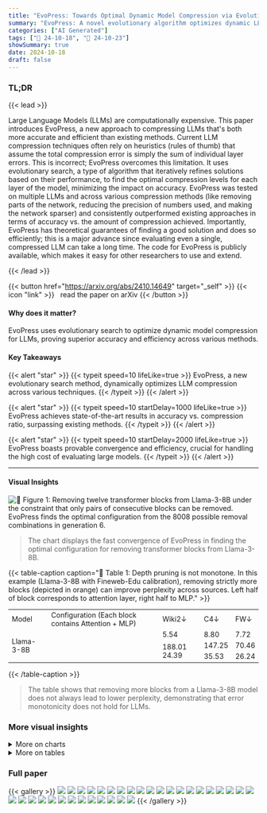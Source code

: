 ```yaml
---
title: "EvoPress: Towards Optimal Dynamic Model Compression via Evolutionary Search"
summary: "EvoPress: A novel evolutionary algorithm optimizes dynamic LLM compression, achieving state-of-the-art accuracy and efficiency across pruning, sparsity, and quantization."
categories: ["AI Generated"]
tags: ["🔖 24-10-18", "🤗 24-10-23"]
showSummary: true
date: 2024-10-18
draft: false
---
```


### TL;DR


{{< lead >}}

Large Language Models (LLMs) are computationally expensive.  This paper introduces EvoPress, a new approach to compressing LLMs that's both more accurate and efficient than existing methods.  Current LLM compression techniques often rely on heuristics (rules of thumb) that assume the total compression error is simply the sum of individual layer errors.  This is incorrect; EvoPress overcomes this limitation.  It uses evolutionary search, a type of algorithm that iteratively refines solutions based on their performance, to find the optimal compression levels for each layer of the model, minimizing the impact on accuracy.  EvoPress was tested on multiple LLMs and across various compression methods (like removing parts of the network, reducing the precision of numbers used, and making the network sparser) and consistently outperformed existing approaches in terms of accuracy vs. the amount of compression achieved.  Importantly, EvoPress has theoretical guarantees of finding a good solution and does so efficiently; this is a major advance since evaluating even a single, compressed LLM can take a long time. The code for EvoPress is publicly available, which makes it easy for other researchers to use and extend.

{{< /lead >}}


{{< button href="https://arxiv.org/abs/2410.14649" target="_self" >}}
{{< icon "link" >}} &nbsp; read the paper on arXiv
{{< /button >}}

#### Why does it matter?
EvoPress uses evolutionary search to optimize dynamic model compression for LLMs, proving superior accuracy and efficiency across various methods.
#### Key Takeaways

{{< alert "star" >}}
{{< typeit speed=10 lifeLike=true >}} EvoPress, a new evolutionary search method, dynamically optimizes LLM compression across various techniques. {{< /typeit >}}
{{< /alert >}}

{{< alert "star" >}}
{{< typeit speed=10 startDelay=1000 lifeLike=true >}} EvoPress achieves state-of-the-art results in accuracy vs. compression ratio, surpassing existing methods. {{< /typeit >}}
{{< /alert >}}

{{< alert "star" >}}
{{< typeit speed=10 startDelay=2000 lifeLike=true >}} EvoPress boasts provable convergence and efficiency, crucial for handling the high cost of evaluating large models. {{< /typeit >}}
{{< /alert >}}

------
#### Visual Insights





![](charts/charts_5_0.png "🔼 Figure 1: Removing twelve transformer blocks from Llama-3-8B under the constraint that only pairs of consecutive blocks can be removed. EvoPress finds the optimal configuration from the 8008 possible removal combinations in generation 6.")

> The chart displays the fast convergence of EvoPress in finding the optimal configuration for removing transformer blocks from Llama-3-8B.





{{< table-caption caption="🔽 Table 1: Depth pruning is not monotone. In this example (Llama-3-8B with Fineweb-Edu calibration), removing strictly more blocks (depicted in orange) can improve perplexity across sources. Left half of block corresponds to attention layer, right half to MLP." >}}
<table id='1' style='font-size:14px'><tr><td>Model</td><td>Configuration (Each block contains Attention + MLP)</td><td>Wiki2↓</td><td>C4↓</td><td>FW↓</td></tr><tr><td rowspan="3">Llama-3-8B</td><td></td><td>5.54</td><td>8.80</td><td>7.72</td></tr><tr><td></td><td rowspan="2">188.01 24.39</td><td>147.25</td><td>70.46</td></tr><tr><td></td><td>35.53</td><td>26.24</td></tr></table>{{< /table-caption >}}

> The table shows that removing more blocks from a Llama-3-8B model does not always lead to lower perplexity, demonstrating that error monotonicity does not hold for LLMs.



### More visual insights



<details>
<summary>More on charts
</summary>


![](charts/charts_8_0.png "🔼 Figure 2: Depth pruning results, on Mistral-7B-v0.3. (Left) Relative to all prior methods, EvoPress shows significantly lower PPL gap relative to the uncompressed model, with remarkably large gaps at medium compression rates. (Right) Examining the blocks dropped, we observe that EvoPress isolates completely different profiles relative to ShortGPT (which scores by cosine similarity).")

> The chart compares the performance of EvoPress against other depth pruning methods across different sparsity levels on the Mistral-7B-v0.3 model, showing EvoPress's superior performance and unique block removal patterns.


![](charts/charts_9_0.png "🔼 Figure 5: Convergence of EvoPress when removing 8 transformer blocks (left) and 16 transformer blocks (right) of Mistral-7B-v0.3.")

> The chart displays the convergence speed of EvoPress in terms of perplexity and KL-divergence when pruning 8 and 16 transformer blocks from the Mistral-7B-v0.3 model.


![](charts/charts_26_0.png "🔼 Figure 4: Convergence of EvoPress for unstructured sparsity (left) and quantization (right) for different fitness functions.")

> The chart displays the convergence of EvoPress for unstructured sparsity and quantization using two different fitness functions (perplexity and KL-divergence).


![](charts/charts_29_0.png "🔼 Figure 5: Convergence of EvoPress when removing 8 transformer blocks (left) and 16 transformer blocks (right) of Mistral-7B-v0.3.")

> The chart displays the convergence speed of EvoPress in terms of perplexity and KL-divergence when removing 8 and 16 transformer blocks from the Mistral-7B-v0.3 model, showing a rapid convergence to near-optimal solutions within a few hours.


![](charts/charts_29_1.png "🔼 Figure 5: Convergence of EvoPress when removing 8 transformer blocks (left) and 16 transformer blocks (right) of Mistral-7B-v0.3.")

> The chart displays the convergence of EvoPress in terms of perplexity and KL-divergence over generations when removing 8 and 16 transformer blocks from the Mistral-7B-v0.3 model.


![](charts/charts_29_2.png "🔼 Figure 5: Convergence of EvoPress when removing 8 transformer blocks (left) and 16 transformer blocks (right) of Mistral-7B-v0.3.")

> The chart displays the convergence speed of EvoPress for removing 8 and 16 transformer blocks from the Mistral-7B-v0.3 model, showing the perplexity and KL divergence over generations.


![](charts/charts_30_0.png "🔼 Figure 7: Effect of removing random subsets of blocks for Llama-3-8B.")

> The chart displays the correlation between different metrics (cosine similarity, squared error, and normalized squared error) and perplexity when randomly removing subsets of blocks from Llama-3-8B, showing how these correlations change with sparsity levels.


![](charts/charts_32_0.png "🔼 Figure 8: Comparison of different block-level sparsity profiles for Llama-3.1-8B at 70% sparsity.")

> The chart compares the sparsity profiles generated by EvoPress, OWL, and uniform sparsity methods across different layers of Llama-3.1-8B model at 70% average sparsity.


![](charts/charts_32_1.png "🔼 Figure 9: Average sparsity per projection type for Llama-3.1-8B at 70% sparsity for EvoPress.")

> The bar chart displays the average sparsity achieved per projection type (q_proj, k_proj, v_proj, o_proj, gate_proj, up_proj, down_proj) for the Llama-3.1-8B model using EvoPress at 70% overall sparsity.


![](charts/charts_33_0.png "🔼 Figure 10: Convergence of EvoPress for 2.25 bit quantization on Llama-3.1-8B (left) and 3 bit quantization on Llama-3-8B (right).")

> The chart displays the convergence speed of EvoPress for 2.25-bit and 3-bit quantization on Llama-3.1-8B and Llama-3-8B, respectively, over generations.


![](charts/charts_33_1.png "🔼 Figure 10: Convergence of EvoPress for 2.25 bit quantization on Llama-3.1-8B (left) and 3 bit quantization on Llama-3-8B (right).")

> The chart displays the convergence speed of EvoPress for 2.25-bit and 3-bit quantization on Llama-3.1-8B and Llama-3-8B, respectively, showing the perplexity and KL-divergence values over generations.


![](charts/charts_33_2.png "🔼 Figure 11: Block-level quantization profiles for Llama-3.1-8B at 3 bit compression on average.")

> The chart displays the block-level quantization profiles for the Llama-3.1-8B model at an average compression of 3 bits, showing the bit allocation for each block.


![](charts/charts_33_3.png "🔼 Figure 9: Average sparsity per projection type for Llama-3.1-8B at 70% sparsity for EvoPress.")

> The chart visualizes the average sparsity achieved per projection type (q_proj, k_proj, v_proj, o_proj, gate_proj, up_proj, down_proj) for the Llama-3.1-8B model when applying EvoPress at a 70% overall sparsity level.


</details>



<details>
<summary>More on tables
</summary>


{{< table-caption caption="🔽 Table 2: Performance of various methods at 70% average sparsity. EvoPress outperforms prior methods both in terms of validation perplexity (PPL) and zero-shot accuracy." >}}
<table id='1' style='font-size:16px'><tr><td>Model</td><td>Method</td><td>Wiki2↓</td><td>C4↓</td><td>ArcC↑</td><td>ArcE↑</td><td>HS↑</td><td>PiQA↑</td><td>WG↑</td><td>Avg↑</td></tr><tr><td rowspan="4">Mistral-7B-v0.3</td><td>Dense</td><td>4.82</td><td>7.72</td><td>48.9</td><td>79.6</td><td>60.9</td><td>80.3</td><td>73.9</td><td>I 68.7</td></tr><tr><td>Uniform</td><td>23.08</td><td>30.03</td><td>27.1</td><td>60.9</td><td>36.1</td><td>65.9</td><td>59.4</td><td>49.9</td></tr><tr><td>OWL</td><td>17.22</td><td>21.66</td><td>27.9</td><td>62.6</td><td>38.6</td><td>67.0</td><td>63.5</td><td>51.9</td></tr><tr><td>EvoPress</td><td>14.42</td><td>16.46</td><td>31.6</td><td>64.7</td><td>41.4</td><td>69.5</td><td>61.9</td><td>53.8</td></tr><tr><td rowspan="4">Llama-3-8B</td><td>Dense</td><td>5.54</td><td>7.10</td><td>50.4</td><td>80.1</td><td>60.2</td><td>79.7</td><td>72.6</td><td>I 68.6</td></tr><tr><td>Uniform</td><td>85.84</td><td>98.35</td><td>22.7</td><td>49.9</td><td>31.4</td><td>62.1</td><td>54.4</td><td>44.1</td></tr><tr><td>OWL</td><td>48.07</td><td>52.32</td><td>27.0</td><td>54.9</td><td>36.6</td><td>65.1</td><td>58.6</td><td>48.4</td></tr><tr><td>EvoPress</td><td>28.76</td><td>33.72</td><td>28.9</td><td>56.7</td><td>38.6</td><td>68.0</td><td>61.7</td><td>50.8</td></tr><tr><td rowspan="4">Llama-3.1-8B</td><td>Dense</td><td>5.61</td><td>8.90</td><td>51.2</td><td>81.4</td><td>60.0</td><td>80.1</td><td>73.9</td><td>I 69.3</td></tr><tr><td>Uniform</td><td>68.97</td><td>103.27</td><td>22.3</td><td>49.7</td><td>31.5</td><td>61.6</td><td>55.6</td><td>44.2</td></tr><tr><td>OWL</td><td>42.29</td><td>48.65</td><td>27.4</td><td>55.8</td><td>36.5</td><td>65.7</td><td>60.7</td><td>49.2</td></tr><tr><td>EvoPress</td><td>24.32</td><td>30.58</td><td>29.1</td><td>62.4</td><td>39.5</td><td>68.9</td><td>60.3</td><td>52.0</td></tr><tr><td rowspan="4">Phi-3-Medium-14B</td><td>Dense</td><td>4.02</td><td>8.31</td><td>60.9</td><td>84.1</td><td>64.0</td><td>81.0</td><td>76.2</td><td>73.2</td></tr><tr><td>Uniform</td><td>16.66</td><td>24.73</td><td>36.9</td><td>70.6</td><td>40.0</td><td>69.4</td><td>65.8</td><td>56.5</td></tr><tr><td>OWL</td><td>15.66</td><td>23.38</td><td>35.7</td><td>69.2</td><td>39.4</td><td>68.3</td><td>64.4</td><td>55.4</td></tr><tr><td>EvoPress</td><td>13.83</td><td>19.13</td><td>41.5</td><td>73.0</td><td>43.6</td><td>71.8</td><td>69.1</td><td>59.8</td></tr></table>{{< /table-caption >}}

> Table 2 presents a comparison of different model compression methods at 70% average sparsity across multiple LLMs, showing EvoPress's superior performance in terms of perplexity and zero-shot accuracy.


{{< table-caption caption="🔽 Table 1: Depth pruning is not monotone. In this example (Llama-3-8B with Fineweb-Edu calibration), removing strictly more blocks (depicted in orange) can improve perplexity across sources. Left half of block corresponds to attention layer, right half to MLP." >}}
<table id='2' style='font-size:16px'><tr><td colspan="2">Number of Mutations</td><td>Wiki2↓</td><td>C4↓</td><td>FW↓</td></tr><tr><td>min(U1, U2),</td><td>U1, U2 ~ U(1,3)</td><td>17.52</td><td>21.60</td><td>16.79</td></tr><tr><td>min(U1, U2),</td><td>U1, U2 ~ U(1, 7)</td><td>21.49</td><td>22.41</td><td>17.65</td></tr><tr><td>min(U1, U2),</td><td>U1, U2 ~ U(1, 15)</td><td>18.65</td><td>22.67</td><td>17.63</td></tr><tr><td></td><td>1</td><td>18.12</td><td>21.12</td><td>16.33</td></tr><tr><td></td><td>3</td><td>22.09</td><td>25.42</td><td>19.25</td></tr><tr><td></td><td>7</td><td>25.06</td><td>26.52</td><td>19.65</td></tr><tr><td>15</td><td></td><td>27.01</td><td>28.19</td><td>22.03</td></tr></table>{{< /table-caption >}}

> The table shows an example where removing more blocks in a Llama-3-8B model, contrary to the assumption of error monotonicity, improves perplexity across different sources.


{{< table-caption caption="🔽 Table 2: Performance of various methods at 70% average sparsity. EvoPress outperforms prior methods both in terms of validation perplexity (PPL) and zero-shot accuracy." >}}
<table id='9' style='font-size:14px'><tr><td>Offspring</td><td>Stage 1: Tokens</td><td>Stage 2: Tokens</td><td>Wiki2↓</td><td>C4↓</td><td>FW↓</td></tr><tr><td>16</td><td>1024</td><td>8192</td><td>16.22</td><td>17.93</td><td>12.26</td></tr><tr><td>16</td><td>512</td><td>8192</td><td>15.87</td><td>18.28</td><td>12.38</td></tr><tr><td>16</td><td>256</td><td>8192</td><td>17.25</td><td>18.51</td><td>12.52</td></tr><tr><td>16</td><td>128</td><td>8192</td><td>16.01</td><td>18.99</td><td>12.72</td></tr><tr><td>16</td><td>64</td><td>8192</td><td>15.89</td><td>19.35</td><td>12.98</td></tr></table>{{< /table-caption >}}

> The table presents a comparison of different methods for achieving 70% average sparsity in various LLMs, showing EvoPress's superior performance in terms of perplexity and zero-shot accuracy.


{{< table-caption caption="🔽 Table 1: Depth pruning is not monotone. In this example (Llama-3-8B with Fineweb-Edu calibration), removing strictly more blocks (depicted in orange) can improve perplexity across sources. Left half of block corresponds to attention layer, right half to MLP." >}}
<table id='1' style='font-size:14px'><tr><td>Offspring</td><td>Stage 1: Tokens</td><td>Stage 2: Tokens</td><td>Wiki2↓</td><td>C4↓</td><td>FW↓</td></tr><tr><td>64</td><td>512</td><td>8192</td><td>16.35</td><td>18.27</td><td>12.36</td></tr><tr><td>32</td><td>512</td><td>8192</td><td>16.65</td><td>18.22</td><td>12.44</td></tr><tr><td>16</td><td>512</td><td>8192</td><td>15.87</td><td>18.27</td><td>12.38</td></tr><tr><td>8</td><td>512</td><td>8192</td><td>16.37</td><td>18.74</td><td>12.64</td></tr><tr><td>4</td><td>512</td><td>8192</td><td>17.87</td><td>18.97</td><td>12.72</td></tr></table>{{< /table-caption >}}

> The table shows an example where removing more blocks from a Llama-3-8B model, contrary to the assumption of error monotonicity, leads to improved perplexity.


{{< table-caption caption="🔽 Table 2: Performance of various methods at 70% average sparsity. EvoPress outperforms prior methods both in terms of validation perplexity (PPL) and zero-shot accuracy." >}}
<table id='6' style='font-size:14px'><tr><td>Model</td><td># Bits</td><td>Method</td><td>Wiki2↓</td><td>C4↓</td><td>FW↓</td></tr><tr><td rowspan="6">Llama-3-8B</td><td rowspan="3">3</td><td>Uniform</td><td>12.19</td><td>15.76</td><td>11.47</td></tr><tr><td>EvoPress (PPL)</td><td>8.17</td><td>12.15</td><td>9.64</td></tr><tr><td>EvoPress (KL)</td><td>7.49</td><td>12.03</td><td>9.56</td></tr><tr><td rowspan="3">4</td><td>Uniform</td><td>6.48</td><td>9.50</td><td>8.46</td></tr><tr><td>EvoPress (PPL)</td><td>5.86</td><td>9.46</td><td>8.23</td></tr><tr><td>EvoPress (KL)</td><td>5.86</td><td>9.44</td><td>8.22</td></tr><tr><td rowspan="6">Llama-2-7B</td><td rowspan="3">3</td><td>Uniform</td><td>6.16</td><td>7.96</td><td>6.86</td></tr><tr><td>EvoPress (PPL)</td><td>5.74</td><td>7.90</td><td>6.79</td></tr><tr><td>EvoPress (KL)</td><td>5.70</td><td>7.87</td><td>6.76</td></tr><tr><td rowspan="3">4</td><td>Uniform</td><td>5.48</td><td>7.10</td><td>6.40</td></tr><tr><td>EvoPress (PPL)</td><td>5.25</td><td>7.09</td><td>6.37</td></tr><tr><td>EvoPress (KL)</td><td>5.22</td><td>7.07</td><td>6.34</td></tr><tr><td rowspan="6">Mistral-7B-v0.3</td><td rowspan="3">3</td><td>Uniform</td><td>5.54</td><td>8.57</td><td>6.96</td></tr><tr><td>EvoPress (PPL)</td><td>5.23</td><td>8.45</td><td>6.87</td></tr><tr><td>EvoPress (KL)</td><td>5.21</td><td>8.42</td><td>6.86</td></tr><tr><td rowspan="3">4</td><td>Uniform</td><td>5.10</td><td>7.87</td><td>6.50</td></tr><tr><td>EvoPress (PPL)</td><td>4.85</td><td>7.86</td><td>6.49</td></tr><tr><td>EvoPress (KL)</td><td>4.84</td><td>7.84</td><td>6.48</td></tr></table>{{< /table-caption >}}

> Table 2 presents a comparison of different model compression methods at 70% average sparsity, showing EvoPress's superior performance in terms of perplexity and zero-shot accuracy.


{{< table-caption caption="🔽 Table 2: Performance of various methods at 70% average sparsity. EvoPress outperforms prior methods both in terms of validation perplexity (PPL) and zero-shot accuracy." >}}
<table id='8' style='font-size:14px'><tr><td>Application</td><td>Generations</td><td>Offspring</td><td>Survivors (1)</td><td>Tokens (1)</td><td>Survivors (2)</td><td>Tokens (2)</td><td>Survivors (3)</td><td>Tokens (3)</td></tr><tr><td>Depth Pruning</td><td>k(n - k)/1.5</td><td>32</td><td>2</td><td>2048</td><td>1</td><td>32768</td><td>N/A</td><td>N/A</td></tr><tr><td>Unstr. Sparsity</td><td>400</td><td>64</td><td>8</td><td>2048</td><td>2</td><td>16384</td><td>1</td><td>65536</td></tr><tr><td>Quantization</td><td>150</td><td>128</td><td>16</td><td>2048</td><td>4</td><td>16384</td><td>1</td><td>131072</td></tr><tr><td>Super-Fast</td><td>400</td><td>16</td><td>1</td><td>512</td><td>1</td><td>8192</td><td>N/A</td><td>N/A</td></tr></table>{{< /table-caption >}}

> Table 2 presents a comparison of different methods for unstructured sparsity at 70% sparsity, showing EvoPress's superior performance in terms of perplexity and zero-shot accuracy across various LLMs.


{{< table-caption caption="🔽 Table 1: Depth pruning is not monotone. In this example (Llama-3-8B with Fineweb-Edu calibration), removing strictly more blocks (depicted in orange) can improve perplexity across sources. Left half of block corresponds to attention layer, right half to MLP." >}}
<table id='1' style='font-size:14px'><tr><td>Sparsity</td><td>Method</td><td>Wiki2↓</td><td>C4↓</td><td>FW↓</td></tr><tr><td>0%</td><td>Dense</td><td>4.82</td><td>7.72</td><td>6.41</td></tr><tr><td rowspan="6">12.5%</td><td>EvoPress</td><td>6.06</td><td>9.00</td><td>7.42</td></tr><tr><td>EvoPress (Attn.+MLP)</td><td>6.33</td><td>9.44</td><td>7.80</td></tr><tr><td>ShortGPT</td><td>7.19</td><td>10.18</td><td>8.46</td></tr><tr><td>Cosine Similarity (Window)</td><td>7.19</td><td>10.18</td><td>8.46</td></tr><tr><td>Weight Subcloning</td><td>7.19</td><td>10.18</td><td>8.46</td></tr><tr><td>Shortened Llama</td><td>6.64</td><td>9.71</td><td>7.94</td></tr><tr><td rowspan="6">25%</td><td>EvoPress</td><td>8.66</td><td>12.04</td><td>9.92</td></tr><tr><td>EvoPress (Attn.+MLP)</td><td>9.46</td><td>13.02</td><td>10.59</td></tr><tr><td>ShortGPT</td><td>43.26</td><td>40.16</td><td>29.54</td></tr><tr><td>Cosine Similarity (Window)</td><td>33.75</td><td>54.07</td><td>36.26</td></tr><tr><td>Weight Subcloning</td><td>43.26</td><td>40.16</td><td>29.54</td></tr><tr><td>Shortened Llama</td><td>14.94</td><td>19.30</td><td>14.73</td></tr><tr><td rowspan="6">37.5%</td><td>EvoPress</td><td>17.52</td><td>21.60</td><td>16.90</td></tr><tr><td>EvoPress (Attn.+MLP)</td><td>21.62</td><td>25.17</td><td>18.97</td></tr><tr><td>ShortGPT</td><td>2898.98</td><td>2722.66</td><td>981.99</td></tr><tr><td>Cosine Similarity (Window)</td><td>1034.09</td><td>2471.86</td><td>1050.56</td></tr><tr><td>Weight Subcloning</td><td>2898.98</td><td>2722.66</td><td>981.99</td></tr><tr><td>Shortened Llama</td><td>440.20</td><td>442.09</td><td>486.15</td></tr><tr><td rowspan="6">50%</td><td>EvoPress</td><td>61.75</td><td>54.15</td><td>43.23</td></tr><tr><td>EvoPress (Attn.+MLP)</td><td>108.91</td><td>99.74</td><td>69.07</td></tr><tr><td>ShortGPT</td><td>2422.72</td><td>2134.92</td><td>1083.51</td></tr><tr><td>Cosine Similarity (Window)</td><td>3411.47</td><td>1934.16</td><td>1740.91</td></tr><tr><td>Weight Subcloning</td><td>2422.72</td><td>2134.92</td><td>1083.51</td></tr><tr><td>Shortened Llama</td><td>5241.76</td><td>3595.71</td><td>1953.14</td></tr></table>{{< /table-caption >}}

> The table shows that removing more blocks from a Llama-3-8B model, as measured by perplexity, does not always lead to a decrease in performance, demonstrating that error monotonicity does not hold for LLMs.


{{< table-caption caption="🔽 Table 10: Depth pruning of Llama-2-7B." >}}
<table id='3' style='font-size:14px'><tr><td>Sparsity</td><td>Method</td><td>Wiki2↓</td><td>C4↓</td><td>FW↓</td></tr><tr><td>0%</td><td>Dense</td><td>5.21</td><td>6.93</td><td>6.40</td></tr><tr><td rowspan="5">12.5%</td><td>EvoPress</td><td>6.42</td><td>8.60</td><td>7.54</td></tr><tr><td>ShortGPT</td><td>8.86</td><td>10.78</td><td>9.30</td></tr><tr><td>Cosine Similarity (Window)</td><td>7.53</td><td>9.82</td><td>8.51</td></tr><tr><td>Weight Subcloning</td><td>9.09</td><td>11.06</td><td>9.60</td></tr><tr><td>ShortenedLlama</td><td>7.68</td><td>10.44</td><td>8.57</td></tr><tr><td rowspan="5">25%</td><td>EvoPress</td><td>9.15</td><td>11.46</td><td>9.69</td></tr><tr><td>ShortGPT</td><td>23.41</td><td>30.30</td><td>21.16</td></tr><tr><td>Cosine Similarity (Window)</td><td>16.60</td><td>21.04</td><td>17.37</td></tr><tr><td>Weight Subcloning</td><td>23.41</td><td>30.30</td><td>21.16</td></tr><tr><td>Shortened Llama</td><td>13.86</td><td>14.08</td><td>11.81</td></tr><tr><td rowspan="5">37.5%</td><td>EvoPress</td><td>17.98</td><td>18.91</td><td>15.53</td></tr><tr><td>ShortGPT</td><td>70.94</td><td>63.51</td><td>54.07</td></tr><tr><td>Cosine Similarity (Window)</td><td>192.07</td><td>212.60</td><td>151.10</td></tr><tr><td>Weight Subcloning</td><td>70.94</td><td>63.51</td><td>54.07</td></tr><tr><td>Shortened Llama</td><td>35.37</td><td>26.07</td><td>20.37</td></tr><tr><td rowspan="5">50%</td><td>EvoPress</td><td>48.84</td><td>42.29</td><td>33.57</td></tr><tr><td>ShortGPT</td><td>226.14</td><td>171.04</td><td>180.51</td></tr><tr><td>Cosine Similarity (Window)</td><td>4570.15</td><td>2876.83</td><td>1861.06</td></tr><tr><td>Weight Subcloning</td><td>226.14</td><td>171.04</td><td>180.51</td></tr><tr><td>Shortened Llama</td><td>145.78</td><td>87.40</td><td>68.79</td></tr></table>{{< /table-caption >}}

> The table presents the results of depth pruning experiments on Llama-2-7B model, comparing the perplexity scores of various depth pruning methods at different sparsity levels.


{{< table-caption caption="🔽 Table 1: Depth pruning is not monotone. In this example (Llama-3-8B with Fineweb-Edu calibration), removing strictly more blocks (depicted in orange) can improve perplexity across sources. Left half of block corresponds to attention layer, right half to MLP." >}}
<table id='1' style='font-size:14px'><tr><td>Sparsity</td><td>Method</td><td>Wiki2↓</td><td>C4↓</td><td>FW↓</td></tr><tr><td>0%</td><td>Dense</td><td>5.54</td><td>8.80</td><td>7.62</td></tr><tr><td rowspan="5">12.5%</td><td>EvoPress</td><td>7.72</td><td>12.61</td><td>10.15</td></tr><tr><td>ShortGPT</td><td>13.21</td><td>19.56</td><td>14.25</td></tr><tr><td>Cosine Similarity (Window)</td><td>9.54</td><td>14.87</td><td>11.64</td></tr><tr><td>Weight Subcloning</td><td>13.21</td><td>19.56</td><td>14.25</td></tr><tr><td>Shortened Llama</td><td>9.42</td><td>15.09</td><td>11.57</td></tr><tr><td rowspan="5">25%</td><td>EvoPress</td><td>13.99</td><td>22.83</td><td>15.84</td></tr><tr><td>ShortGPT</td><td>5527.54</td><td>11589.93</td><td>2346.13</td></tr><tr><td>Cosine Similarity (Window)</td><td>5519.95</td><td>11629.61</td><td>2342.91</td></tr><tr><td>Weight Subcloning</td><td>5527.54</td><td>11589.93</td><td>2346.13</td></tr><tr><td>Shortened Llama</td><td>16.59</td><td>20.81</td><td>16.28</td></tr><tr><td rowspan="5">37.5%</td><td>EvoPress</td><td>27.56</td><td>35.70</td><td>26.77</td></tr><tr><td>ShortGPT</td><td>64281.36</td><td>13836.12</td><td>3789.09</td></tr><tr><td>Cosine Similarity (Window)</td><td>64627.29</td><td>13890.14</td><td>3784.72</td></tr><tr><td>Weight Subcloning</td><td>64381.36</td><td>13836.13</td><td>3789.09</td></tr><tr><td>Shortened Llama</td><td>50.20</td><td>61.56</td><td>37.40</td></tr><tr><td rowspan="5">50%</td><td>EvoPress</td><td>84.99</td><td>87.86</td><td>66.41</td></tr><tr><td>ShortGPT</td><td>1663.97</td><td>1740.04</td><td>1588.20</td></tr><tr><td>Cosine Similarity (Window)</td><td>2053.19</td><td>1116.47</td><td>694.00</td></tr><tr><td>Weight Subcloning</td><td>1663.97</td><td>1740.04</td><td>1588.20</td></tr><tr><td>Shortened Llama</td><td>724.86</td><td>666.41</td><td>210.30</td></tr></table>{{< /table-caption >}}

> The table shows that removing more blocks from a Llama-3-8B model, contrary to the assumption of error monotonicity, can sometimes lead to better perplexity.


{{< table-caption caption="🔽 Table 12: Depth pruning of Llama-3.1-8B." >}}
<table id='3' style='font-size:14px'><tr><td>Sparsity</td><td>Method</td><td>Wiki2↓</td><td>C4↓</td><td>FW↓</td></tr><tr><td>0%</td><td>Dense</td><td>5.61</td><td>8.90</td><td>7.67</td></tr><tr><td rowspan="5">12.5%</td><td>EvoPress</td><td>7.58</td><td>12.24</td><td>10.00</td></tr><tr><td>ShortGPT</td><td>12.54</td><td>19.21</td><td>13.76</td></tr><tr><td>Cosine Similarity (Window)</td><td>12.54</td><td>19.21</td><td>13.76</td></tr><tr><td>Weight Subcloning</td><td>12.54</td><td>19.21</td><td>13.76</td></tr><tr><td>Shortened Llama</td><td>9.27</td><td>14.80</td><td>11.21</td></tr><tr><td rowspan="5">25%</td><td>EvoPress</td><td>11.59</td><td>17.84</td><td>13.96</td></tr><tr><td>ShortGPT</td><td>4278.39</td><td>6754.92</td><td>1512.39</td></tr><tr><td>Cosine Similarity (Window)</td><td>4278.39</td><td>6754.92</td><td>1512.39</td></tr><tr><td>Weight Subcloning</td><td>4278.39</td><td>6754.92</td><td>1512.39</td></tr><tr><td>Shortened Llama</td><td>20.41</td><td>20.33</td><td>16.12</td></tr><tr><td rowspan="5">37.5%</td><td>EvoPress</td><td>24.98</td><td>35.77</td><td>25.93</td></tr><tr><td>ShortGPT</td><td>123044.19</td><td>22071.51</td><td>6059.03</td></tr><tr><td>Cosine Similarity (Window)</td><td>123044.19</td><td>22071.51</td><td>6059.03</td></tr><tr><td>Weight Subcloning</td><td>123044.19</td><td>22071.51</td><td>6059.03</td></tr><tr><td>Shortened Llama</td><td>41.34</td><td>43.53</td><td>31.00</td></tr><tr><td rowspan="5">50%</td><td>EvoPress</td><td>105.84</td><td>110.69</td><td>61.25</td></tr><tr><td>ShortGPT</td><td>1630.11</td><td>1680.21</td><td>1698.64</td></tr><tr><td>Cosine Similarity (Window)</td><td>1881.54</td><td>1196.63</td><td>683.24</td></tr><tr><td>Weight Subcloning</td><td>1630.11</td><td>1680.21</td><td>1698.64</td></tr><tr><td>Shortened Llama</td><td>454.96</td><td>309.42</td><td>153.96</td></tr></table>{{< /table-caption >}}

> The table shows the perplexity results of different depth pruning methods on the Llama-3.1-8B model at various sparsity levels.


{{< table-caption caption="🔽 Table 1: Depth pruning is not monotone. In this example (Llama-3-8B with Fineweb-Edu calibration), removing strictly more blocks (depicted in orange) can improve perplexity across sources. Left half of block corresponds to attention layer, right half to MLP." >}}
<table id='1' style='font-size:16px'><tr><td>Model</td><td>Method</td><td>Removal Order (Left to Right)</td></tr><tr><td>Mistral-7B-v0.3</td><td>ShortGPT Weight Subcloning Shortened Llama</td><td>26, 25, 24, 27, 23, 22, 28, 30, 21, 29, 20, 19, 13, 17, 18, 12 26, 25, 24, 27, 23, 28, 22, 30, 21, 29, 20, 19, 13, 17, 12, 18 10, 12, 13, 11, 08, 09, 14, 15, 07, 06, 04, 27, 24, 16, 25, 05</td></tr><tr><td>Llama-2-7B</td><td>ShortGPT Weight Subcloning Shortened Llama</td><td>27, 25, 26, 28, 29, 24, 23, 22, 21, 30, 20, 19, 18, 17, 15, 14 27, 25, 28, 29, 26, 24, 23, 22, 21, 19, 30, 20, 18, 17, 14, 15 11, 12, 08, 09, 10, 06, 24, 25, 07, 14, 23, 13, 22, 21, 15, 27</td></tr><tr><td>Llama-3-8B</td><td>ShortGPT Weight Subcloning Shortened Llama</td><td>25, 26, 27, 24, 28, 23, 22, 29, 20, 21, 19, 18, 30, 17, 16, 11 25, 27, 26, 24, 28, 23, 22, 29, 20, 21, 19, 18, 30, 17, 16, 11 10, 08, 09, 11, 26, 25, 12, 22, 24, 23, 14, 13, 28, 06, 19, 21</td></tr><tr><td>Llama-3.1-8B</td><td>ShortGPT Weight Subcloning Shortened Llama</td><td>25, 26, 24, 27, 23, 28, 22, 29, 20, 21, 19, 18, 17, 30, 16, 10 25, 27, 26, 24, 28, 23, 22, 29, 20, 21, 19, 18, 30, 17, 16, 10 10, 09, 11, 08, 26, 25, 12, 24, 22, 23, 14, 28, 06, 13, 19, 21</td></tr></table>{{< /table-caption >}}

> The table shows that in large language models, removing more blocks does not always lead to lower perplexity, contradicting the assumption of error monotonicity in dynamic model compression.


{{< table-caption caption="🔽 Table 2: Performance of various methods at 70% average sparsity. EvoPress outperforms prior methods both in terms of validation perplexity (PPL) and zero-shot accuracy." >}}
<table id='1' style='font-size:14px'><tr><td>Model</td><td>Method</td><td>Wiki2↓</td><td>C4↓</td><td>ArcC↑</td><td>ArcE↑</td><td>HS↑</td><td>PiQA↑</td><td>WG↑</td><td>Avg↑</td></tr><tr><td rowspan="4">Mistral-7B-v0.3</td><td>Dense</td><td>4.82</td><td>7.72</td><td>48.9</td><td>79.6</td><td>60.9</td><td>80.3</td><td>73.9</td><td>68.7</td></tr><tr><td>Uniform</td><td>5.68</td><td>8.93</td><td>43.7</td><td>76.7</td><td>55.7</td><td>78.4</td><td>71.0</td><td>65.1</td></tr><tr><td>OWL</td><td>5.69</td><td>8.94</td><td>43.9</td><td>76.9</td><td>55.4</td><td>78.5</td><td>70.3</td><td>65.0</td></tr><tr><td>EvoPress</td><td>5.49</td><td>8.70</td><td>45.7</td><td>77.3</td><td>56.5</td><td>78.9</td><td>71.2</td><td>65.9</td></tr><tr><td rowspan="4">Llama-2-7B</td><td>Dense</td><td>5.12</td><td>6.93</td><td>43.4</td><td>76.3</td><td>57.1</td><td>78.1</td><td>69.0</td><td>I 64.8</td></tr><tr><td>Uniform</td><td>6.40</td><td>8.87</td><td>41.3</td><td>73.4</td><td>52.8</td><td>75.7</td><td>68.8</td><td>62.4</td></tr><tr><td>OWL</td><td>6.38</td><td>8.77</td><td>41.1</td><td>73.2</td><td>53.2</td><td>76.5</td><td>70.2</td><td>62.9</td></tr><tr><td>EvoPress</td><td>6.22</td><td>8.52</td><td>41.5</td><td>74.2</td><td>54.0</td><td>76.7</td><td>69.6</td><td>63.2</td></tr><tr><td rowspan="4">Llama-3-8B</td><td>Dense</td><td>5.54</td><td>7.10</td><td>50.4</td><td>80.1</td><td>60.2</td><td>79.7</td><td>72.6</td><td>68.6</td></tr><tr><td>Uniform</td><td>8.05</td><td>13.07</td><td>43.6</td><td>75.7</td><td>54.2</td><td>76.1</td><td>71.7</td><td>64.3</td></tr><tr><td>OWL</td><td>8.13</td><td>13.12</td><td>43.8</td><td>75.8</td><td>54.0</td><td>75.7</td><td>72.2</td><td>64.3</td></tr><tr><td>EvoPress</td><td>7.63</td><td>12.53</td><td>43.9</td><td>77.5</td><td>54.5</td><td>76.8</td><td>72.2</td><td>65.0</td></tr><tr><td rowspan="4">Llama-3.1-8B</td><td>Dense</td><td>5.61</td><td>8.90</td><td>51.2</td><td>81.4</td><td>60.0</td><td>80.1</td><td>73.9</td><td>69.3</td></tr><tr><td>Uniform</td><td>8.06</td><td>13.03</td><td>44.5</td><td>76.7</td><td>54.0</td><td>76.7</td><td>71.5</td><td>64.7</td></tr><tr><td>OWL</td><td>8.02</td><td>12.99</td><td>44.2</td><td>76.5</td><td>53.8</td><td>76.8</td><td>72.5</td><td>64.8</td></tr><tr><td>EvoPress</td><td>7.51</td><td>12.31</td><td>46.6</td><td>77.7</td><td>54.9</td><td>77.6</td><td>71.7</td><td>65.7</td></tr></table>{{< /table-caption >}}

> Table 2 presents the performance comparison of different methods for unstructured sparsity at 70% average sparsity across various LLMs, showcasing EvoPress's superior performance in terms of perplexity and zero-shot accuracy.


{{< table-caption caption="🔽 Table 2: Performance of various methods at 70% average sparsity. EvoPress outperforms prior methods both in terms of validation perplexity (PPL) and zero-shot accuracy." >}}
<table id='3' style='font-size:14px'><tr><td>Model</td><td>Method</td><td>Wiki2↓</td><td>C4↓</td><td>ArcC↑</td><td>ArcE↑</td><td>HS↑</td><td>PiQA↑</td><td>WG↑</td><td>Avg↑</td></tr><tr><td rowspan="4">Mistral-7B-v0.3</td><td>Dense</td><td>4.82</td><td>7.72</td><td>48.9</td><td>79.6</td><td>60.9</td><td>80.3</td><td>73.9</td><td>68.7</td></tr><tr><td>Uniform</td><td>7.78</td><td>11.86</td><td>38.0</td><td>72.3</td><td>49.4</td><td>75.0</td><td>69.3</td><td>60.9</td></tr><tr><td>OWL</td><td>7.50</td><td>11.34</td><td>38.5</td><td>71.9</td><td>49.6</td><td>75.1</td><td>70.2</td><td>61.1</td></tr><tr><td>EvoPress</td><td>7.08</td><td>10.27</td><td>40.5</td><td>72.8</td><td>51.9</td><td>76.9</td><td>68.8</td><td>62.2</td></tr><tr><td rowspan="4">Llama-2-7B</td><td>Dense</td><td>5.12</td><td>6.93</td><td>43.4</td><td>76.3</td><td>57.1</td><td>78.1</td><td>69.0</td><td> 64.8</td></tr><tr><td>Uniform</td><td>9.3</td><td>12.37</td><td>35.8</td><td>69.5</td><td>45.9</td><td>72.4</td><td>65.9</td><td>57.9</td></tr><tr><td>OWL</td><td>8.35</td><td>11.00</td><td>36.0</td><td>69.1</td><td>47.5</td><td>73.2</td><td>66.2</td><td>58.4</td></tr><tr><td>EvoPress</td><td>8.21</td><td>10.34</td><td>37.1</td><td>70.6</td><td>49.3</td><td>74.4</td><td>67.6</td><td>59.8</td></tr><tr><td rowspan="4">Llama-3-8B</td><td>Dense</td><td>5.54</td><td>7.10</td><td>50.4</td><td>80.1</td><td>60.2</td><td>79.7</td><td>72.6</td><td>I 68.6</td></tr><tr><td>Uniform</td><td>13.86</td><td>21.43</td><td>35.2</td><td>69.7</td><td>45.6</td><td>72.2</td><td>68.0</td><td>58.2</td></tr><tr><td>OWL</td><td>12.37</td><td>18.53</td><td>38.0</td><td>70.3</td><td>47.7</td><td>72.1</td><td>68.5</td><td>59.3</td></tr><tr><td>EvoPress</td><td>11.02</td><td>16.37</td><td>39.0</td><td>71.9</td><td>48.6</td><td>74.0</td><td>69.1</td><td>60.5</td></tr><tr><td rowspan="4">Llama-3.1-8B</td><td>Dense</td><td>5.61</td><td>8.90</td><td>51.2</td><td>81.4</td><td>60.0</td><td>80.1</td><td>73.9</td><td>69.3</td></tr><tr><td>Uniform</td><td>13.43</td><td>21.46</td><td>36.4</td><td>69.7</td><td>46.2</td><td>72.3</td><td>67.7</td><td>58.5</td></tr><tr><td>OWL</td><td>12.08</td><td>18.25</td><td>38.9</td><td>71.1</td><td>47.7</td><td>73.1</td><td>68.8</td><td>59.9</td></tr><tr><td>EvoPress</td><td>10.58</td><td>15.96</td><td>40.0</td><td>72.5</td><td>49.0</td><td>74.6</td><td>69.5</td><td>61.1</td></tr></table>{{< /table-caption >}}

> Table 2 presents a comparison of different methods for achieving 70% average sparsity in LLMs, showing EvoPress's superior performance in both perplexity and zero-shot accuracy.


{{< table-caption caption="🔽 Table 2: Performance of various methods at 70% average sparsity. EvoPress outperforms prior methods both in terms of validation perplexity (PPL) and zero-shot accuracy." >}}
<table id='8' style='font-size:16px'><tr><td>Model</td><td># Bits</td><td>Method</td><td>Wiki2↓</td><td>C4↓</td><td> ArcC↑</td><td>ArcE↑</td><td>HS↑</td><td>PiQA↑</td><td>WG↑</td><td> Avg↑</td></tr><tr><td rowspan="4">Mistral-7B-v0.3</td><td rowspan="2">2.25</td><td>Best of 32</td><td>11.53</td><td>18.32</td><td>30.1</td><td>59.6</td><td>44.5</td><td>69.4</td><td>56.8</td><td>52.1</td></tr><tr><td>EvoPress</td><td>8.63</td><td>13.47</td><td>36.2</td><td>66.0</td><td>49.3</td><td>74.2</td><td>63.5</td><td>57.8</td></tr><tr><td rowspan="2">2.5</td><td>Best of 32</td><td>7.50</td><td>11.76</td><td>37.0</td><td>68.0</td><td>51.7</td><td>75.0</td><td>63.5</td><td>59.0</td></tr><tr><td>EvoPress</td><td>6.60</td><td>10.40</td><td>39.8</td><td>71.7</td><td>54.0</td><td>77.1</td><td>65.8</td><td>61.7</td></tr><tr><td rowspan="4">Llama-2-7B</td><td rowspan="2">2.25</td><td>Best of 32</td><td>13.18</td><td>18.19</td><td>24.8</td><td>50.2</td><td>40.3</td><td>66.8</td><td>56.1</td><td>47.7</td></tr><tr><td>EvoPress</td><td>9.82</td><td>9.93</td><td>29.5</td><td>61.8</td><td>46.2</td><td>70.3</td><td>59.4</td><td>53.4</td></tr><tr><td rowspan="2">2.5</td><td>Best of 32</td><td>9.42</td><td>9.01</td><td>29.1</td><td>58.6</td><td>46.9</td><td>70.1</td><td>62.6</td><td>53.5</td></tr><tr><td>EvoPress</td><td>8.03</td><td>7.33</td><td>35.3</td><td>68.4</td><td>50.8</td><td>73.9</td><td>64.2</td><td>58.5</td></tr><tr><td rowspan="4">Llama-3-8B</td><td rowspan="2">2.25</td><td>Best of 32</td><td>149.85</td><td>432.96</td><td>21.2</td><td>29.1</td><td>28.1</td><td>55.6</td><td>49.8</td><td>36.8</td></tr><tr><td>EvoPress</td><td>23.93</td><td>43.17</td><td>23.6</td><td>46.9</td><td>39.3</td><td>63.6</td><td>56.5</td><td>46.0</td></tr><tr><td rowspan="2">2.5</td><td>Best of 32</td><td>21.65</td><td>23.92</td><td>25.1</td><td>47.6</td><td>41.2</td><td>65.6</td><td>56.2</td><td>47.1</td></tr><tr><td>EvoPress</td><td>13.93</td><td>18.15</td><td>31.7</td><td>61.5</td><td>47.9</td><td>71.7</td><td>64.3</td><td>55.4</td></tr><tr><td rowspan="4">Llama-3.1-8B</td><td rowspan="2">2.25</td><td>Best of 32</td><td>259.61</td><td>181.36</td><td>20.7</td><td>31.9</td><td>30.6</td><td>57.0</td><td>51.9</td><td>38.4</td></tr><tr><td>EvoPress</td><td>22.75</td><td>33.58</td><td>26.7</td><td>48.9</td><td>40.2</td><td>63.4</td><td>55.7</td><td>47.0</td></tr><tr><td rowspan="2">2.5</td><td>Best of 32</td><td>35.33</td><td>37.09</td><td>24.1</td><td>48.4</td><td>41.7</td><td>62.7</td><td>54.5</td><td>46.3</td></tr><tr><td>EvoPress</td><td>11.73</td><td>19.03</td><td>32.2</td><td>63.3</td><td>47.5</td><td>71.8</td><td>62.3</td><td>55.4</td></tr><tr><td rowspan="4">Phi-3-Medium</td><td rowspan="2">2.25</td><td>Best of 32</td><td>14.20</td><td>18.19</td><td>28.9</td><td>46.8</td><td>40.0</td><td>61.8</td><td>53.1</td><td>46.1</td></tr><tr><td>EvoPress</td><td>10.48</td><td>14.60</td><td>36.2</td><td>62.0</td><td>46.6</td><td>66.2</td><td>55.6</td><td>53.3</td></tr><tr><td rowspan="2">2.5</td><td>Best of 32</td><td>8.26</td><td>12.65</td><td>40.5</td><td>69.3</td><td>50.3</td><td>70.9</td><td>61.9</td><td>58.6</td></tr><tr><td>EvoPress</td><td>7.12</td><td>11.23</td><td>44.1</td><td>75.9</td><td>54.1</td><td>73.5</td><td>64.6</td><td>62.4</td></tr></table>{{< /table-caption >}}

> Table 2 presents a comparison of different methods for achieving 70% sparsity in various LLMs, showing that EvoPress outperforms existing techniques in terms of both perplexity and zero-shot accuracy.


</details>


### Full paper

{{< gallery >}}
<img src="paper_images/1.png" class="grid-w50 md:grid-w33 xl:grid-w25" />
<img src="paper_images/2.png" class="grid-w50 md:grid-w33 xl:grid-w25" />
<img src="paper_images/3.png" class="grid-w50 md:grid-w33 xl:grid-w25" />
<img src="paper_images/4.png" class="grid-w50 md:grid-w33 xl:grid-w25" />
<img src="paper_images/5.png" class="grid-w50 md:grid-w33 xl:grid-w25" />
<img src="paper_images/6.png" class="grid-w50 md:grid-w33 xl:grid-w25" />
<img src="paper_images/7.png" class="grid-w50 md:grid-w33 xl:grid-w25" />
<img src="paper_images/8.png" class="grid-w50 md:grid-w33 xl:grid-w25" />
<img src="paper_images/9.png" class="grid-w50 md:grid-w33 xl:grid-w25" />
<img src="paper_images/10.png" class="grid-w50 md:grid-w33 xl:grid-w25" />
<img src="paper_images/11.png" class="grid-w50 md:grid-w33 xl:grid-w25" />
<img src="paper_images/12.png" class="grid-w50 md:grid-w33 xl:grid-w25" />
<img src="paper_images/13.png" class="grid-w50 md:grid-w33 xl:grid-w25" />
<img src="paper_images/14.png" class="grid-w50 md:grid-w33 xl:grid-w25" />
<img src="paper_images/15.png" class="grid-w50 md:grid-w33 xl:grid-w25" />
<img src="paper_images/16.png" class="grid-w50 md:grid-w33 xl:grid-w25" />
<img src="paper_images/17.png" class="grid-w50 md:grid-w33 xl:grid-w25" />
<img src="paper_images/18.png" class="grid-w50 md:grid-w33 xl:grid-w25" />
<img src="paper_images/19.png" class="grid-w50 md:grid-w33 xl:grid-w25" />
<img src="paper_images/20.png" class="grid-w50 md:grid-w33 xl:grid-w25" />
<img src="paper_images/21.png" class="grid-w50 md:grid-w33 xl:grid-w25" />
<img src="paper_images/22.png" class="grid-w50 md:grid-w33 xl:grid-w25" />
<img src="paper_images/23.png" class="grid-w50 md:grid-w33 xl:grid-w25" />
<img src="paper_images/24.png" class="grid-w50 md:grid-w33 xl:grid-w25" />
<img src="paper_images/25.png" class="grid-w50 md:grid-w33 xl:grid-w25" />
<img src="paper_images/26.png" class="grid-w50 md:grid-w33 xl:grid-w25" />
<img src="paper_images/27.png" class="grid-w50 md:grid-w33 xl:grid-w25" />
<img src="paper_images/28.png" class="grid-w50 md:grid-w33 xl:grid-w25" />
<img src="paper_images/29.png" class="grid-w50 md:grid-w33 xl:grid-w25" />
<img src="paper_images/30.png" class="grid-w50 md:grid-w33 xl:grid-w25" />
<img src="paper_images/31.png" class="grid-w50 md:grid-w33 xl:grid-w25" />
<img src="paper_images/32.png" class="grid-w50 md:grid-w33 xl:grid-w25" />
<img src="paper_images/33.png" class="grid-w50 md:grid-w33 xl:grid-w25" />
{{< /gallery >}}